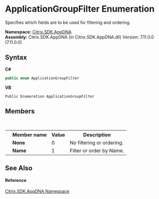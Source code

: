 # ApplicationGroupFilter Enumeration
 

Specifies which fields are to be used for filtering and ordering.

**Namespace:**&nbsp;[Citrix.SDK.AppDNA](index.md)<br />**Assembly:**&nbsp;Citrix.SDK.AppDNA (in Citrix.SDK.AppDNA.dll) Version: 7.11.0.0 (7.11.0.0)

## Syntax

**C#**
```csharp
public enum ApplicationGroupFilter
```

**VB**
```vbnet
Public Enumeration ApplicationGroupFilter
```


## Members
&nbsp;<table><tr><th></th><th>Member name</th><th>Value</th><th>Description</th></tr><tr><td /><td target="F:Citrix.SDK.AppDNA.ApplicationGroupFilter.None">**None**</td><td>0</td><td>No filtering or ordering.</td></tr><tr><td /><td target="F:Citrix.SDK.AppDNA.ApplicationGroupFilter.Name">**Name**</td><td>1</td><td>Filter or order by Name.</td></tr></table>

## See Also


#### Reference
<a href="fe2d265b-410b-8b11-1eb4-a790e0b062bf">Citrix.SDK.AppDNA Namespace</a><br />